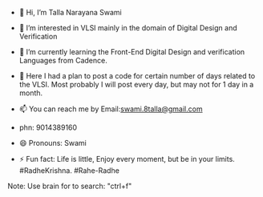 - 👋 Hi, I’m Talla Narayana Swami
- 👀 I’m interested in VLSI mainly in the domain of Digital Design and Verification
- 🌱 I’m currently learning the Front-End Digital Design and verification Languages from Cadence.
- 💞️ Here I had a plan to post a code for certain number of days related to the VLSI.
   Most probably I will post every day, but may not for 1 day in a month.
  

- 📫 You can reach me by Email:swami.8talla@gmail.com
-  phn: 9014389160          
- 😄 Pronouns: Swami
- ⚡ Fun fact: Life is little, Enjoy every moment, but be in your limits.
      #RadheKrishna.   #Rahe-Radhe 
<!---
t-swami/t-swami is a ✨ special ✨ repository because its `README.md` (this file) appears on your GitHub profile..
---> 

Note: Use brain for to search: "ctrl+f"
